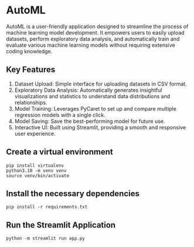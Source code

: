 # AutoML

AutoML is a user-friendly application designed to streamline the process of machine learning model development. It empowers users to easily upload datasets, perform exploratory data analysis, and automatically train and evaluate various machine learning models without requiring extensive coding knowledge.


## Key Features

1. Dataset Upload: Simple interface for uploading datasets in CSV format.
2. Exploratory Data Analysis: Automatically generates insightful visualizations and statistics to understand data distributions and relationships.
3. Model Training: Leverages PyCaret to set up and compare multiple regression models with a single click.
4. Model Saving: Save the best-performing model for future use.
5. Interactive UI: Built using Streamlit, providing a smooth and responsive user experience.

## Create a virtual environment
```
pip install virtualenv
python3.10 -m venv venv
source venv/bin/activate
```

## Install the necessary dependencies
`pip install -r requirements.txt`

## Run the Streamlit Application
`python -m streamlit run app.py`
